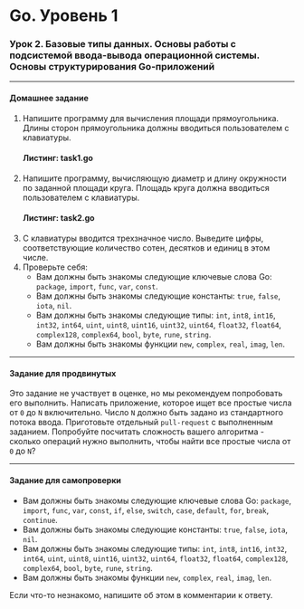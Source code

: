 # Go. Уровень 1
### Урок 2. Базовые типы данных. Основы работы с подсистемой ввода-вывода операционной системы. Основы структурирования Go-приложений

---

#### Домашнее задание
1. Напишите программу для вычисления площади прямоугольника. Длины сторон прямоугольника должны вводиться пользователем с клавиатуры.
   #### Листинг: task1.go
2. Напишите программу, вычисляющую диаметр и длину окружности по заданной площади круга. Площадь круга должна вводиться пользователем с клавиатуры.
   #### Листинг: task2.go
3. С клавиатуры вводится трехзначное число. Выведите цифры, соответствующие количество сотен, десятков и единиц в этом числе.
4. Проверьте себя:
   * Вам должны быть знакомы следующие ключевые слова Go: `package`, `import`, `func`, `var`, `const`.
   * Вам должны быть знакомы следующие константы: `true`, `false`, `iota`, `nil`.
   * Вам должны быть знакомы следующие типы: `int`, `int8`, `int16`, `int32`, `int64`, `uint`, `uint8`, `uint16`, `uint32`, `uint64`, `float32`, `float64`, `complex128`, `complex64`, `bool`, `byte`, `rune`, `string`.
   * Вам должны быть знакомы функции `new`, `complex`, `real`, `imag`, `len`.

---

#### Задание для продвинутых
Это задание не участвует в оценке, но мы рекомендуем попробовать его выполнить.
Написать приложение, которое ищет все простые числа от `0` до `N` включительно. Число `N` должно быть задано из стандартного потока ввода.
Приготовьте отдельный `pull-request` с выполненным заданием.
Попробуйте посчитать сложность вашего алгоритма - сколько операций нужно выполнить, чтобы найти все простые числа от `0` до `N`?

---

#### Задание для самопроверки
* Вам должны быть знакомы следующие ключевые слова Go: `package`, `import`, `func`, `var`, `const`, `if`, `else`, `switch`, `case`, `default`, `for`, `break`, `continue`.
* Вам должны быть знакомы следующие константы: `true`, `false`, `iota`, `nil`.
* Вам должны быть знакомы следующие типы: `int`, `int8`, `int16`, `int32`, `int64`, `uint`, `uint8`, `uint16`, `uint32`, `uint64`, `float32`, `float64`, `complex128`, `complex64`, `bool`, `byte`, `rune`, `string`.
* Вам должны быть знакомы функции `new`, `complex`, `real`, `imag`, `len`.

Если что-то незнакомо, напишите об этом в комментарии к ответу.
